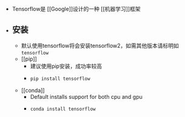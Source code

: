- Tensorflow是 [[Google]]设计的一种 [[机器学习]]框架
- ## 安装
	- 默认使用tensorflow将会安装tensorflow2，如需其他版本请标明如`tensorflow`
	- [[pip]]
		- 建议使用pip安装，成功率较高
		- ```bash
		  pip install tensorflow
		  ```
	- [[conda]]
		- Default installs support for both cpu and gpu
		- ```bash
		  conda install tensorflow
		  ```